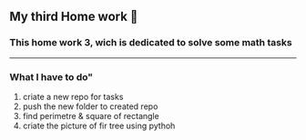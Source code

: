 ## My third Home work 🎄

### This home work 3, wich is dedicated to solve some math tasks
***


### What I have to do"

1. criate a new repo for tasks
2. push the new folder to created repo
3. find perimetre & square of rectangle
4. criate the picture of fir tree using pythoh
